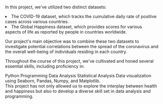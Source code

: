 In this project, we've utilized two distinct datasets:
<li>The COVID-19 dataset, which tracks the cumulative daily rate of positive cases across various countries.
<li>The Global Happiness dataset, which provides scores for various aspects of life as reported by people in countries worldwide.

Our project's main objective was to combine these two datasets to investigate potential correlations between the spread of the coronavirus and the overall well-being of individuals residing in each country.

Throughout the course of this project, we've cultivated and honed several essential skills, including proficiency in:

Python Programming
Data Analysis
Statistical Analysis
Data visualization using Seaborn, Pandas, Numpy, and Matplotlib.
<br>
This project has not only allowed us to explore the interplay between health and happiness but also to develop a diverse skill set in data analysis and programming.
